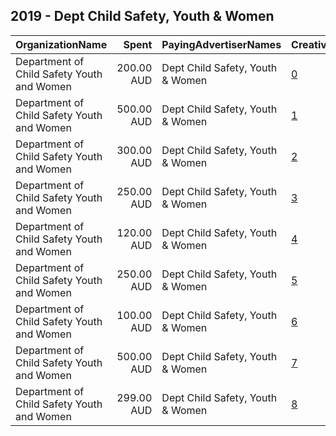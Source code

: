## 2019 - Dept Child Safety, Youth & Women 
|OrganizationName|Spent|PayingAdvertiserNames|CreativeUrls|Impressions|Genders|AgeBrackets|CountryCodes|BillingAddresses|CandidateBallotInformation|
|:---|---:|:---|:---|---:|:---|:---|:---|:---|:---|
|Department of Child Safety  Youth and Women|200.00 AUD|Dept Child Safety, Youth & Women|[0](https://www.snap.com/political-ads/asset/1cf06141ac6ca0a18fc1776f7a5b160b452b372ae5b74fb2c1c7723368a4102a?mediaType=mp4)|50,732||19-30|australia|"111 George Street,Brisbane City,4000,AU"||
|Department of Child Safety  Youth and Women|500.00 AUD|Dept Child Safety, Youth & Women|[1](https://www.snap.com/political-ads/asset/11f0ee8542864b8601056a09b4a4bb80a7d8f5a8bd51f80929d191ecac6f0d6e?mediaType=mp4)|171,874||17-|australia|"111 George Street,Brisbane City,4000,AU"||
|Department of Child Safety  Youth and Women|300.00 AUD|Dept Child Safety, Youth & Women|[2](https://www.snap.com/political-ads/asset/f81976c4ebd8d1cda03a8a6e59b3d96b584124c6e728e408cc2355fab11cb621?mediaType=mp4)|144,190||25-|australia|"111 George Street,Brisbane City,4000,AU"||
|Department of Child Safety  Youth and Women|250.00 AUD|Dept Child Safety, Youth & Women|[3](https://www.snap.com/political-ads/asset/87efb2ce684d2c10efc7c1e882245d0e1afcfd30d90695761f92df7f5f19e4d5?mediaType=mp4)|127,854||17-|australia|"111 George Street,Brisbane City,4000,AU"||
|Department of Child Safety  Youth and Women|120.00 AUD|Dept Child Safety, Youth & Women|[4](https://www.snap.com/political-ads/asset/e536ee4f6b55eea6d494caacee21d02c9e187b7a34546dfc11e155ebd39a4ed5?mediaType=mp4)|63,111||25-|australia|"111 George Street,Brisbane City,4000,AU"||
|Department of Child Safety  Youth and Women|250.00 AUD|Dept Child Safety, Youth & Women|[5](https://www.snap.com/political-ads/asset/77636d83538a5b034a929f4339a71779b257aade87ed9041ab32c15e3d2cf0b8?mediaType=jpg)|122,609||14-25|australia|"111 George Street,Brisbane City,4000,AU"||
|Department of Child Safety  Youth and Women|100.00 AUD|Dept Child Safety, Youth & Women|[6](https://www.snap.com/political-ads/asset/602ff9be3b3fe31ec996dce8437a0df5bc53dadb4c1ee35621ed3540d5e35e93?mediaType=mp4)|47,840||25-|australia|"111 George Street,Brisbane City,4000,AU"||
|Department of Child Safety  Youth and Women|500.00 AUD|Dept Child Safety, Youth & Women|[7](https://www.snap.com/political-ads/asset/be05dc7b51331b9fd3c9ea40ec9a5f30e31bc02f002d86c8a11d7dacc404c97f?mediaType=mp4)|236,901||18-|australia|"111 George Street,Brisbane City,4000,AU"||
|Department of Child Safety  Youth and Women|299.00 AUD|Dept Child Safety, Youth & Women|[8](https://www.snap.com/political-ads/asset/69926d1841279e0e1ade93f6023c331597473a374bb9b74792afea67004465d5?mediaType=mp4)|147,580||25-|australia|"111 George Street,Brisbane City,4000,AU"||
